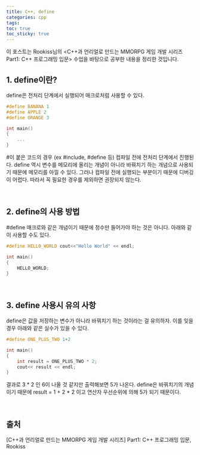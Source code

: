 ```yaml
---
title: C++, define
categories: cpp
tags: 
toc: true
toc_sticky: true
---
```


이 포스트는 Rookiss님의 \<C++과 언리얼로 만드는 MMORPG 게임 개발 시리즈 Part1: C++ 프로그래밍 입문> 수업을 바탕으로 공부한 내용을 정리한 것입니다. 

## **1. define이란?**

define은 전처리 단계에서 실행되어 매크로처럼 사용할 수 있다. 

```c++
#define BANANA 1
#define APPLE 2
#define ORANGE 3

int main()
{
    ...
}
```
#이 붙은 코드의 경우 (ex #include, #define 등) 컴파일 전에 전처리 단계에서 진행된다. define 역시 변수를 메모리에 올리는 개념이 아니라 바꿔치기 하는 개념으로 사용되기 때문에 메모리를 아낄 수 있다. 그러나 컴파일 전에 실행되는 부분이기 때문에 디버깅이 어렵다. 따라서 꼭 필요한 경우를 제외하면 권장되지 않는다. 

<br/>

## **2. define의 사용 방법**

#define 매크로와 같은 개념이기 때문에 정수만 들어가야 하는 것은 아니다. 아래와 같이 사용할 수도 있다. 

```c++
#define HELLO_WORLD cout<<"Hello World" << endl;

int main()
{
    HELLO_WORLD;
}
```

<br/>

## **3. define 사용시 유의 사항**

define은 값을 저장하는 변수가 아니라 바꿔치기 하는 것이라는 걸 유의하자. 이를 잊을 경우 아래와 같은 실수가 있을 수 있다. 

```c++
#define ONE_PLUS_TWO 1+2

int main()
{
    int result = ONE_PLUS_TWO * 2;
    cout<< result << endl;
}
```
결과로 3 * 2 인 6이 나올 것 같지만 출력해보면 5가 나온다. define은 바꿔치기의 개념이기 때문에 result = 1 + 2 * 2 이고 연산자 우선순위에 의해 5가 되기 때문이다. 

<br/>


## **출처**

[C++과 언리얼로 만드는 MMORPG 게임 개발 시리즈] Part1: C++ 프로그래밍 입문, Rookiss
